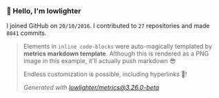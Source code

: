 ### 👋 Hello, I'm lowlighter

I joined GitHub on `20/10/2016`.
I contributed to `27` repositories and made `8041` commits.

> Elements in `inline code-blocks` were auto-magically templated by **metrics markdown template**.
> Although this is rendered as a PNG image in this example, it'll actually push markdown 😎
>
> Endless customization is possible, including hyperlinks 🎉!
>
> *Generated with [lowlighter/metrics@3.26.0-beta](https://github.com/lowlighter/metrics)*
